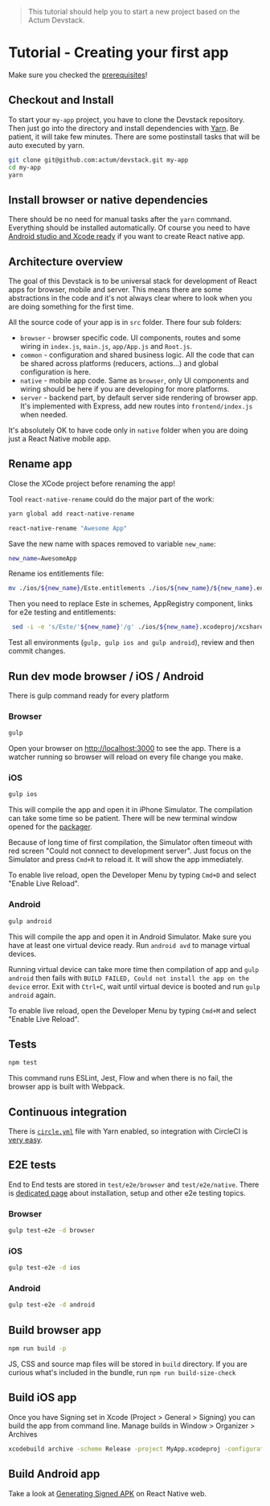 > This tutorial should help you to start a new project based on the Actum Devstack.

# Tutorial - Creating your first app

Make sure you checked the [prerequisites](https://github.com/actum/devstack/blob/f45d6d19e8a0fb81605a8b0fd93548d07d0bcc35/README.md#prerequisites)!

## Checkout and Install

To start your `my-app` project, you have to clone the Devstack repository.
Then just go into the directory and install dependencies with [Yarn](https://yarnpkg.com/).
Be patient, it will take few minutes. There are some postinstall tasks that
will be auto executed by yarn.

```bash
git clone git@github.com:actum/devstack.git my-app
cd my-app
yarn
```

## Install browser or native dependencies

There should be no need for manual tasks after the `yarn` command. Everything
should be installed automatically. Of course you need to have [Android studio and Xcode ready](https://facebook.github.io/react-native/docs/getting-started.html)
if you want to create React native app.

## Architecture overview

The goal of this Devstack is to be universal stack for development of React apps
for browser, mobile and server. This means there are some abstractions in the code and
it's not always clear where to look when you are doing something for the first time.

All the source code of your app is in `src` folder. There four sub folders:
 - `browser` - browser specific code. UI components, routes and some wiring in `index.js`, `main.js`, `app/App.js` and `Root.js`.
 - `common` - configuration and shared business logic. All the code that can be shared across platforms (reducers, actions...) and global configuration is here.
 - `native` - mobile app code. Same as `browser`, only UI components and wiring should be here if you are developing for more platforms.
 - `server` - backend part, by default server side rendering of browser app. It's implemented with Express, add new routes into `frontend/index.js` when needed.

It's absolutely OK to have code only in `native` folder when you are doing
just a React Native mobile app.

## Rename app

Close the XCode project before renaming the app!

Tool `react-native-rename` could do the major part of the work:

```bash
yarn global add react-native-rename

react-native-rename "Awesome App"
```

Save the new name with spaces removed to variable `new_name`:

```bash
new_name=AwesomeApp
```

Rename ios entitlements file:

```bash
mv ./ios/${new_name}/Este.entitlements ./ios/${new_name}/${new_name}.entitlements
```

Then you need to replace Este in schemes, AppRegistry component, links for e2e testing and entitlements:

```bash
 sed -i -e 's/Este/'${new_name}'/g' ./ios/${new_name}.xcodeproj/xcshareddata/xcschemes/Debug.xcscheme ./ios/${new_name}.xcodeproj/xcshareddata/xcschemes/Release.xcscheme ./src/native/main.js ./test/e2e/helpers/caps.js ./ios/${new_name}/${new_name}.entitlements
```

Test all environments (`gulp, gulp ios and gulp android`), review and then commit changes.


## Run dev mode browser / iOS / Android

There is gulp command ready for every platform

### Browser

```bash
gulp
```

Open your browser on [http://localhost:3000](http://localhost:3000) to see the app.
There is a watcher running so browser will reload on every file change you make.

### iOS

```bash
gulp ios
```

This will compile the app and open it in iPhone Simulator. The compilation
can take some time so be patient. There will be new terminal window opened for the
[packager](https://github.com/facebook/react-native/tree/master/packager).

Because of long time of first compilation, the Simulator often timeout with red
screen "Could not connect to development server". Just focus on the Simulator
and press `Cmd+R` to reload it. It will show the app immediately.

To enable live reload, open the Developer Menu by typing `Cmd+D` and select
"Enable Live Reload".

### Android

```bash
gulp android
```

This will compile the app and open it in Android Simulator. Make sure you have
at least one virtual device ready. Run `android avd` to manage virtual devices.

Running virtual device can take more time then compilation of app and
`gulp android` then fails with `BUILD FAILED, Could not install the app on the device` error.
Exit with `Ctrl+C`, wait until virtual device is booted and run `gulp android` again.

To enable live reload, open the Developer Menu by typing `Cmd+M` and select
"Enable Live Reload".

## Tests

```bash
npm test
```

This command runs ESLint, Jest, Flow and when there is no fail, the browser app is
built with Webpack.

## Continuous integration

There is [`circle.yml`](https://github.com/actum/devstack/blob/f45d6d19e8a0fb81605a8b0fd93548d07d0bcc35/circle.yml) file with Yarn enabled, so integration with CircleCI is [very easy](https://circleci.com/integrations/github/).

## E2E tests

End to End tests are stored in `test/e2e/browser` and `test/e2e/native`.
There is [dedicated page](https://github.com/actum/devstack/blob/f45d6d19e8a0fb81605a8b0fd93548d07d0bcc35/E2E-TESTING.md)
about installation, setup and other e2e testing topics.

### Browser

```bash
gulp test-e2e -d browser
```

### iOS

```bash
gulp test-e2e -d ios
```

### Android

```bash
gulp test-e2e -d android
```

## Build browser app

```bash
npm run build -p
```

JS, CSS and source map files will be stored in `build` directory. If you are
curious what's included in the bundle, run `npm run build-size-check`

## Build iOS app

Once you have Signing set in Xcode (Project > General > Signing) you can build
the app from command line. Manage builds in Window > Organizer > Archives

```bash
xcodebuild archive -scheme Release -project MyApp.xcodeproj -configuration Relase
```

## Build Android app

Take a look at [Generating Signed APK](https://facebook.github.io/react-native/docs/signed-apk-android.html) on React Native web.
